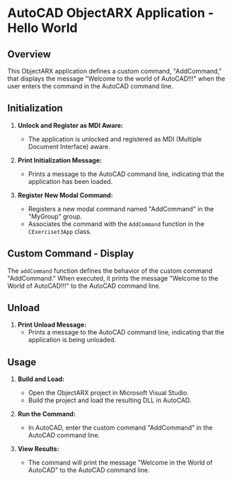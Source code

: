 # AutoCAD ObjectARX Application - Hello World
 
## Overview
 
This ObjectARX application defines a custom command, "AddCommand," that displays the message "Welcome to the world of AutoCAD!!!" when the user enters the command in the AutoCAD command line.
 
## Initialization
 
1. **Unlock and Register as MDI Aware:**
   - The application is unlocked and registered as MDI (Multiple Document Interface) aware.
 
2. **Print Initialization Message:**
   - Prints a message to the AutoCAD command line, indicating that the application has been loaded.
 
3. **Register New Modal Command:**
   - Registers a new modal command named "AddCommand" in the "MyGroup" group.
   - Associates the command with the `AddCommand` function in the `CExerciset3App` class.
 
## Custom Command - Display
 
The `addCommand` function defines the behavior of the custom command "AddCommand." When executed, it prints the message "Welcome to the World of AutoCAD!!!" to the AutoCAD command line.
 
## Unload
 
1. **Print Unload Message:**
   - Prints a message to the AutoCAD command line, indicating that the application is being unloaded.
 
## Usage
 
1. **Build and Load:**
   - Open the ObjectARX project in Microsoft Visual Studio.
   - Build the project and load the resulting DLL in AutoCAD.
 
2. **Run the Command:**
   - In AutoCAD, enter the custom command "AddCommand" in the AutoCAD command line.
 
3. **View Results:**
   - The command will print the message "Welcome in the World of AutoCAD" to the AutoCAD command line.
